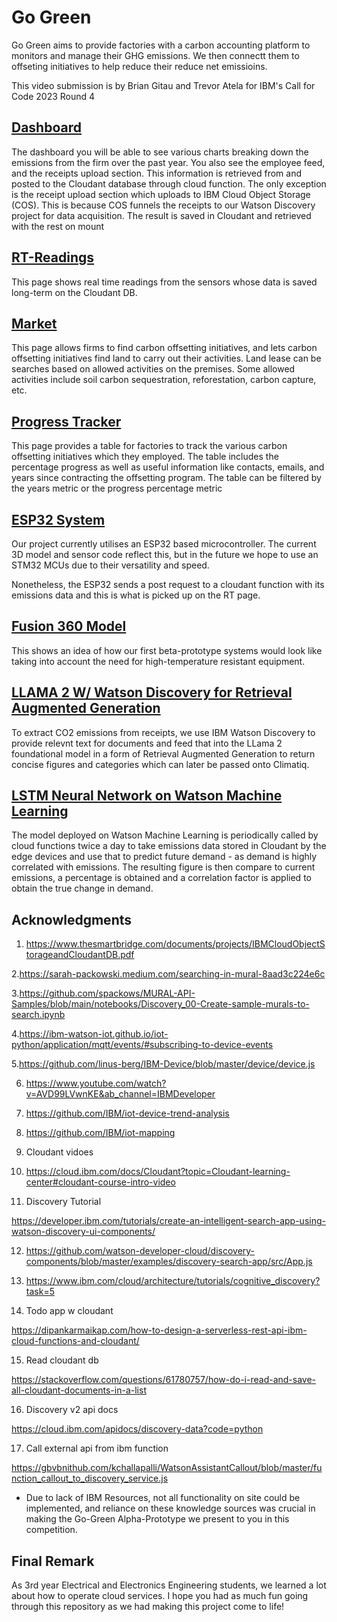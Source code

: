 
# Go Green

  

Go Green aims to provide factories with a carbon accounting platform to monitors and manage their GHG emissions. We then connectt them to offseting initiatives to help reduce their reduce net emissioins. 

This video submission is by Brian Gitau and Trevor Atela for IBM's Call for Code 2023 Round 4


  

## [Dashboard](../gogreenreact/src/Dash.js)

  

The dashboard you will be able to see various charts breaking down the emissions from the firm over the past year. You also see the employee feed, and the receipts upload section. This information is retrieved from and posted to the Cloudant database through cloud function. The only exception is the receipt upload section which uploads to IBM Cloud Object Storage (COS). This is because COS funnels the receipts to our Watson Discovery project for data acquisition. The result is saved in Cloudant and retrieved with the rest on mount

  

## [RT-Readings](../gogreenreact/src/RealTimeData.js)
  

This page shows real time readings from the sensors whose data is saved long-term on the Cloudant DB.  

## [Market](../gogreenreact/src/Market.js)

  This page allows firms to find carbon offsetting initiatives, and lets carbon offsetting initiatives find land to carry out their activities. Land lease can be searches based on allowed activities on the premises. Some allowed activities include soil carbon sequestration, reforestation, carbon capture, etc.

## [Progress Tracker](../gogreenreact/src/ProgressTracker.js)

This page provides a table for factories to track the various carbon offsetting initiatives which they employed. The table includes the percentage progress as well as useful information like contacts, emails, and years since contracting the offsetting program. The table can be filtered by the years metric or the progress percentage metric
  

## [ESP32 System](../post_mq135/post_mq135.ino)

  Our project currently utilises an ESP32 based microcontroller. The current 3D model and sensor code reflect this, but in the future we hope to use an STM32 MCUs due to their versatility and speed. 

Nonetheless, the ESP32 sends a post request to a cloudant function with its emissions data and this is what is picked up on the RT page.

  

## [Fusion 360 Model](../3D%20Model/C4C%20v3.stl)

This  shows an idea of how our first beta-prototype systems would look like taking into account the need for high-temperature resistant equipment. 

  

## [LLAMA 2 W/ Watson Discovery for Retrieval Augmented Generation](../ML/Llama2%20API.ipynb)

 To extract CO2 emissions from receipts, we use IBM Watson Discovery to provide relevnt text for documents and feed that into the LLama 2 foundational model in a form of Retrieval Augmented Generation to return concise figures and categories which can later be passed onto Climatiq.
  

## [LSTM Neural Network on Watson Machine Learning](../ML/Predict_co2_emissions.ipynb)

  
The model deployed on Watson Machine Learning  is periodically called by cloud functions twice a day to take emissions data stored in Cloudant by the edge devices and use that to predict future demand - as demand is highly correlated with emissions. The resulting figure is then compare to current emissions, a percentage is obtained and a correlation factor is applied to obtain the true change in demand. 
  
  
  

## Acknowledgments

1. https://www.thesmartbridge.com/documents/projects/IBMCloudObjectStorageandCloudantDB.pdf

  

2.https://sarah-packowski.medium.com/searching-in-mural-8aad3c224e6c

  

3.https://github.com/spackows/MURAL-API-Samples/blob/main/notebooks/Discovery_00-Create-sample-murals-to-search.ipynb

  

4.https://ibm-watson-iot.github.io/iot-python/application/mqtt/events/#subscribing-to-device-events

  

5.https://github.com/linus-berg/IBM-Device/blob/master/device/device.js

  

6. https://www.youtube.com/watch?v=AVD99LVwnKE&ab_channel=IBMDeveloper

  

7. https://github.com/IBM/iot-device-trend-analysis

  

8. https://github.com/IBM/iot-mapping

  

9. Cloudant vidoes

  

10. https://cloud.ibm.com/docs/Cloudant?topic=Cloudant-learning-center#cloudant-course-intro-video

  

11. Discovery Tutorial

https://developer.ibm.com/tutorials/create-an-intelligent-search-app-using-watson-discovery-ui-components/

  

12. https://github.com/watson-developer-cloud/discovery-components/blob/master/examples/discovery-search-app/src/App.js

  

13. https://www.ibm.com/cloud/architecture/tutorials/cognitive_discovery?task=5

  

14. Todo app w cloudant

https://dipankarmaikap.com/how-to-design-a-serverless-rest-api-ibm-cloud-functions-and-cloudant/

  

15. Read cloudant db

https://stackoverflow.com/questions/61780757/how-do-i-read-and-save-all-cloudant-documents-in-a-list

  

16. Discovery v2 api docs

  

https://cloud.ibm.com/apidocs/discovery-data?code=python

  

17. Call external api from ibm function

https://gbvbnithub.com/kchallapalli/WatsonAssistantCallout/blob/master/function_callout_to_discovery_service.js

- Due to lack of IBM Resources, not all functionality on site could be implemented, and reliance on these knowledge sources was crucial in making the Go-Green Alpha-Prototype we present to you in this competition.  
  
  

## Final Remark

  

As 3rd year Electrical and Electronics Engineering students, we learned a lot about how to operate cloud services. I hope you had as much fun going through this repository as we had making this project come to life!